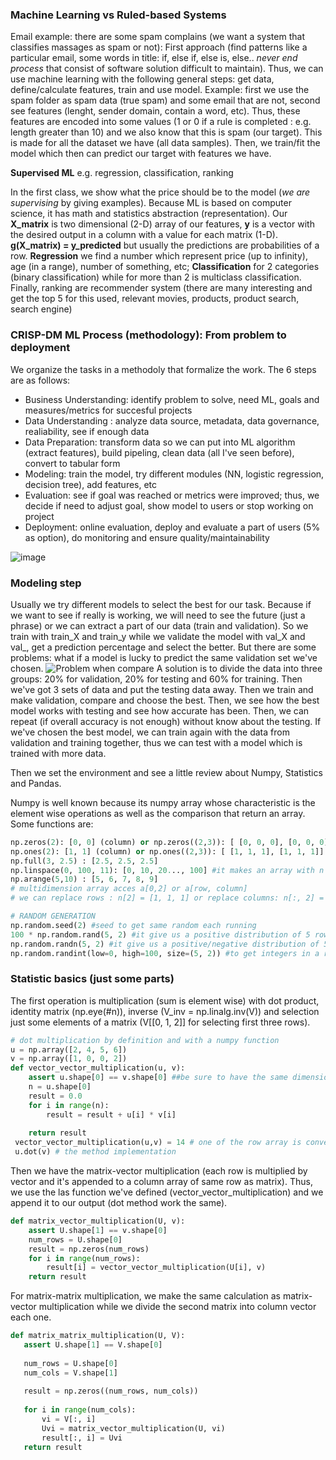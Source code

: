 ### Machine Learning vs Ruled-based Systems
Email example: there are some spam complains (we want a system that classifies massages as spam or not): First approach (find patterns like a particular email,
some words in title: if, else if, else is, else.. *never end process* that consist of software solution difficult to maintain). Thus, we can use machine learning
with the following  general steps: get data, define/calculate features, train and use model. Example: first we use the spam folder as spam data (true spam) and
some email that are not, second see features (lenght, sender domain, contain a word, etc).
Thus, these features are encoded into some values (1 or 0 if a rule is completed : e.g. length greater than 10) and we also know that this is spam (our target). This is made for
all the dataset we have (all data samples). Then, we train/fit the model which then can predict our target with features we have. 

**Supervised ML** e.g. regression, classification, ranking

In the first class, we show what the price should be to the model (*we are supervising* by giving examples). Because ML is based on computer science, it has math
and statistics abstraction (representation). Our **X_matrix** is two dimensional (2-D) array of our features, **y** is a vector with the desired output in a column with
a value for each matrix (1-D). **g(X_matrix) = y_predicted** but usually the predictions are probabilities of a row. **Regression** we find a number which represent price
(up to infinity), age (in a range), number of something, etc; **Classification** for 2 categories (binary classification)
while for more than 2 is multiclass classification. Finally, ranking are recommender system (there are many interesting and get the top 5 for this used, relevant movies,
products, product search, search engine)

### CRISP-DM ML Process (methodology): From problem to deployment
We organize the tasks in a methodoly that formalize the work. The  6 steps are as follows:
- Business Understanding: identify problem to solve, need ML, goals and measures/metrics for succesful projects
- Data Understanding : analyze data source, metadata, data governance, realiability, see if enough data
- Data Preparation: transform data so we can put into ML algorithm (extract features), build pipeling, clean data (all I've seen before), convert to tabular form
- Modeling: train the model, try different modules (NN, logistic regression, decision tree), add features, etc
- Evaluation: see if goal was reached or metrics were improved; thus, we decide if need to adjust goal, show model to users or stop working on project
- Deployment: online evaluation, deploy and evaluate a part of users (5% as option), do monitoring and ensure quality/maintainability

![image](https://user-images.githubusercontent.com/74158005/133008924-1039b459-8ee8-435b-9532-ed4c143b08d9.png)

### Modeling step
Usually we try different models to select the best for our task. Because if we want to see if really is working, we will need to see the future (just a phrase)
or we can extract a part of our data (train and validation). So we train with train_X and train_y while we validate the model with val_X and val_, get a
prediction percentage and select the better. But there are some problems: what if a model is lucky to predict the same validation set we've chosen.
![Problem when compare](https://user-images.githubusercontent.com/74158005/133010153-6b447cf2-607a-403d-86c5-bb72b3bd1136.png)
A solution is to divide the data into three groups: 20% for validation, 20% for testing and 60% for training. Then we've got 3 sets of data and put the
testing data away. Then we train and make validation, compare and choose the best. Then, we see how the best model works with testing and see how accurate has been.
Then, we can repeat (if overall accuracy is not enough) without know about the testing. If we've chosen the best model, we can train again with the
data from validation and training together, thus we can test with a model which is trained with more data.

Then we set the environment and see a little review about Numpy, Statistics and Pandas.

Numpy is well known because its numpy array whose characteristic is the element wise operations as well as the comparison that return an array. Some functions are:
```python
np.zeros(2): [0, 0] (column) or np.zeros((2,3)): [ [0, 0, 0], [0, 0, 0]] (rows, column)
np.ones(2): [1, 1] (column) or np.ones((2,3)): [ [1, 1, 1], [1, 1, 1]] (rows, column)
np.full(3, 2.5) : [2.5, 2.5, 2.5]
np.linspace(0, 100, 11): [0, 10, 20..., 100] #it makes an array with n equal separation (first, last, number of items)
np.arange(5,10) : [5, 6, 7, 8, 9]
# multidimension array acces a[0,2] or a[row, column]
# we can replace rows : n[2] = [1, 1, 1] or replace columns: n[:, 2] = [0, 1, 2]
```
```python
# RANDOM GENERATION
np.random.seed(2) #seed to get same random each running
100 * np.random.rand(5, 2) #it give us a positive distribution of 5 rows and 2 cols
np.random.randn(5, 2) #it give us a positive/negative distribution of 5 rows and 2 cols
np.random.randint(low=0, high=100, size=(5, 2)) #to get integers in a range
```
### Statistic basics (just some parts)
The first operation is multiplication (sum is element wise) with dot product, identity matrix (np.eye(#n)), inverse (V_inv = np.linalg.inv(V))
and selection just some elements of a matrix (V[[0, 1, 2]] for selecting first three rows).
```python
# dot multiplication by definition and with a numpy function
u = np.array([2, 4, 5, 6])
v = np.array([1, 0, 0, 2])
def vector_vector_multiplication(u, v):
    assert u.shape[0] == v.shape[0] ##be sure to have the same dimensionality columns with shape
    n = u.shape[0]
    result = 0.0
    for i in range(n):
        result = result + u[i] * v[i]
    
    return result
 vector_vector_multiplication(u,v) = 14 # one of the row array is converted to column and dot product is made
 u.dot(v) # the method implementation
```
Then we have the matrix-vector multiplication (each row is multiplied by vector and it's appended to a column array of same row as matrix).
Thus, we use the las function we've defined (vector_vector_multiplication) and we append it to our output (dot method work the same).
```python
def matrix_vector_multiplication(U, v):
    assert U.shape[1] == v.shape[0]
    num_rows = U.shape[0]
    result = np.zeros(num_rows)
    for i in range(num_rows):
        result[i] = vector_vector_multiplication(U[i], v)
    return result
 ```
 For matrix-matrix multiplication, we make the same calculation as matrix-vector multiplication while we divide the second
 matrix into column vector each one.
 ```python
 def matrix_matrix_multiplication(U, V):
    assert U.shape[1] == V.shape[0]
    
    num_rows = U.shape[0]
    num_cols = V.shape[1]
    
    result = np.zeros((num_rows, num_cols))
    
    for i in range(num_cols):
        vi = V[:, i]
        Uvi = matrix_vector_multiplication(U, vi)
        result[:, i] = Uvi
    return result
 ```
    
